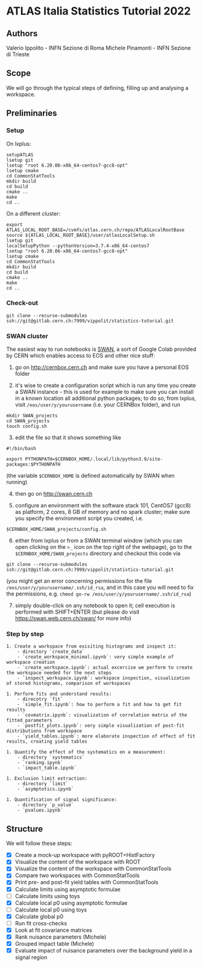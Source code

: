 # ATLAS Italia Statistics Tutorial 2022

## Authors
Valerio Ippolito - INFN Sezione di Roma
Michele Pinamonti - INFN Sezione di Trieste

## Scope
We will go through the typical steps of defining, filling up and analysing a workspace.

## Preliminaries
### Setup
On lxplus:
```
setupATLAS
lsetup git
lsetup "root 6.20.06-x86_64-centos7-gcc8-opt"
lsetup cmake
cd CommonStatTools
mkdir build
cd build 
cmake ..
make
cd ..
```

On a different cluster:
```
export ATLAS_LOCAL_ROOT_BASE=/cvmfs/atlas.cern.ch/repo/ATLASLocalRootBase
source ${ATLAS_LOCAL_ROOT_BASE}/user/atlasLocalSetup.sh
lsetup git
localSetupPython --pythonVersion=3.7.4-x86_64-centos7
lsetup "root 6.20.06-x86_64-centos7-gcc8-opt"
lsetup cmake
cd CommonStatTools
mkdir build
cd build 
cmake ..
make
cd ..
```

### Check-out 
```
git clone --recurse-submodules ssh://git@gitlab.cern.ch:7999/vippolit/statistics-tutorial.git
```

### SWAN cluster
The easiest way to run notebooks is [SWAN](http://swan.cern.ch), a sort of Google Colab provided by CERN which enables access to EOS and other nice stuff:

 1. go on http://cernbox.cern.ch and make sure you have a personal EOS folder
 
 2. it's wise to create a configuration script which is run any time you create a SWAN instance - this is used for example to make sure you can install in a known location all additional python packages; to do so, from lxplus, visit `/eos/user/y/yourusername` (i.e. your CERNBox folder), and run
```
mkdir SWAN_projects
cd SWAN_projects
touch config.sh
```
       
 3. edit the file so that it shows something like
 ```
 #!/bin/bash

 export PYTHONPATH=$CERNBOX_HOME/.local/lib/python3.9/site-packages:$PYTHONPATH
 ```
 (the variable `$CERNBOX_HOME` is defined automatically by SWAN when running)
 
 4. then go on http://swan.cern.ch
 
 5. configure an environment with the software stack 101, CentOS7 (gcc8) as platform, 2 cores, 8 GB of memory and no spark cluster; make sure you specify the environment script you created, i.e.
 ```
 $CERNBOX_HOME/SWAN_projects/config.sh
 ```
 
 6. either from lxplus or from a SWAN terminal window (which you can open clicking on the `>_` icon on the top right of the webpage), go to the `$CERNBOX_HOME/SWAN_projects` directory and checkout this code via
 ```
 git clone --recurse-submodules ssh://git@gitlab.cern.ch:7999/vippolit/statistics-tutorial.git
 ```
 (you might get an error concerning permissions for the file `/eos/user/y/yourusername/.ssh/id_rsa`, and in this case you will need to fix the permissions, e.g. `chmod go-rw /eos/user/y/yourusername/.ssh/id_rsa`)
 
 7. simply double-click on any notebook to open it; cell execution is performed with SHIFT+ENTER (but please do visit https://swan.web.cern.ch/swan/ for more info)


### Step by step

    1. Create a workspace from exisiting histograms and inspect it:
        - directory `create_data`
        - `create_workspace_minimal.ipynb`: very simple example of workspace creation
        - `create_workspace.ipynb`: actual excercise we perform to create the workspace needed for the next steps
        - `inspect_workspace.ipynb`: workspace inspection, visualization of stored histograms, comparison of workspaces
        
    1. Perform fits and understand results:
        - direcotry `fit`
        - `simple_fit.ipynb`: how to perform a fit and how to get fit results
        - `covmatrix.ipynb`: visualization of correlation matrix of the fitted parameters
        - `postfit_plots.ipynb`: very simple visualization of post-fit distributions from workspace
        - `yield_tables.ipynb`: more elaborate inspection of effect of fit results, creating yield tables
        
    1. Quantify the effect of the systematics on a measurement:
        - directory `systematics`
        - `ranking.ipynb`
        - `impact_table.ipynb`
        
    1. Exclusion limit extraction:
        - directory `limit`
        - `asymptotics.ipynb`
        
    1. Quantification of signal significance:
        - directory `p_value`
        - `pvalues.ipynb`
        
    

## Structure
We will follow these steps:
 - [X] Create a mock-up workspace with pyROOT+HistFactory
 - [X] Visualize the content of the workspace with ROOT
 - [X] Visualize the content of the workspace with CommonStatTools
 - [X] Compare two workspaces with CommonStatTools
 - [X] Print pre- and post-fit yield tables with CommonStatTools
 - [X] Calculate limits using asymptotic formulae
 - [ ] Calculate limits using toys
 - [X] Calculate local p0 using asymptotic formulae
 - [ ] Calculate local p0 using toys
 - [X] Calculate global p0
 - [ ] Run fit cross-checks
 - [X] Look at fit covariance matrices
 - [X] Rank nuisance parameters (Michele)
 - [X] Grouped impact table (Michele)
 - [X] Evaluate impact of nuisance parameters over the background yield in a signal region
